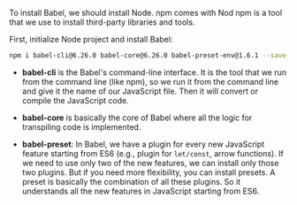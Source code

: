 To install Babel, we should install Node. npm comes with Nod
npm is a tool that we use to install third-party libraries and tools.

First, initialize Node project and install Babel:

```bash
npm i babel-cli@6.26.0 babel-core@6.26.0 babel-preset-env@1.6.1 --save-dev
```

- **babel-cli** is the Babel's command-line interface. It is the tool that we run from the command line (like npm), so we run it from the command line and give it the name of our JavaScript file. Then it will convert or compile the JavaScript code.

- **babel-core** is basically the core of Babel where all the logic for transpiling code is implemented.

- **babel-preset**: In Babel, we have a plugin for every new JavaScript feature starting from ES6 (e.g., plugin for `let/const`, arrow functions). If we need to use only two of the new features, we can install only those two plugins. But if you need more flexibility, you can install presets. A preset is basically the combination of all these plugins. So it understands all the new features in JavaScript starting from ES6.
